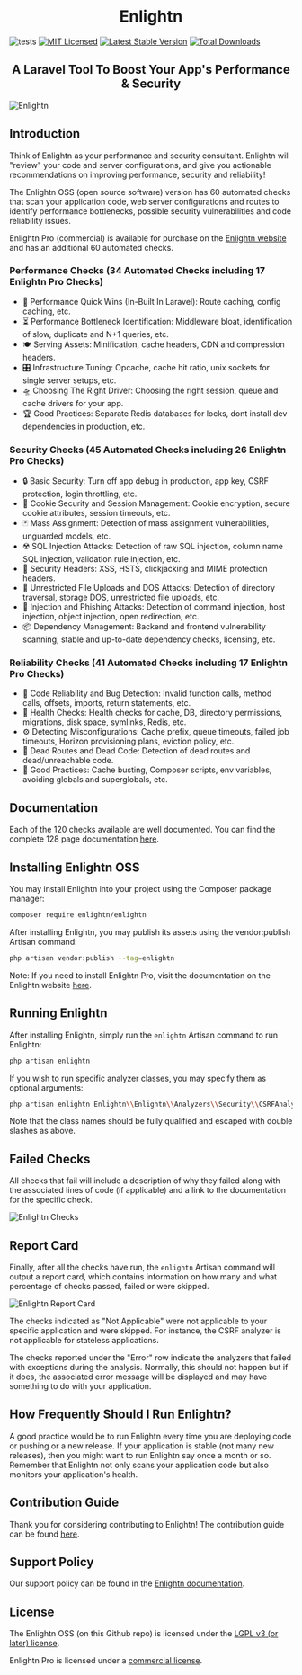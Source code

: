 <h1 align="center">Enlightn</h1>

![tests](https://github.com/enlightn/enlightn/workflows/tests/badge.svg?branch=master)
[![MIT Licensed](https://img.shields.io/badge/license-LGPLv3-brightgreen.svg?style=flat-square)](LICENSE.md)
[![Latest Stable Version](https://poser.pugx.org/enlightn/enlightn/v/stable?format=flat-square)](https://packagist.org/packages/enlightn/enlightn)
[![Total Downloads](https://img.shields.io/packagist/dt/enlightn/enlightn.svg?style=flat-square)](https://packagist.org/packages/enlightn/enlightn)


<h2 align="center">A Laravel Tool To Boost Your App's Performance &amp; Security</h2>

![Enlightn](https://cdn.laravel-enlightn.com/images/mockups/terminal.png)

## Introduction

Think of Enlightn as your performance and security consultant. Enlightn will "review" your code and server configurations, and give you actionable recommendations on improving performance, security and reliability!

The Enlightn OSS (open source software) version has 60 automated checks that scan your application code, web server configurations and routes to identify performance bottlenecks, possible security vulnerabilities and code reliability issues.

Enlightn Pro (commercial) is available for purchase on the [Enlightn website](https://www.laravel-enlightn.com/) and has an additional 60 automated checks.

### Performance Checks (34 Automated Checks including 17 Enlightn Pro Checks)

- 🚀 Performance Quick Wins (In-Built In Laravel): Route caching, config caching, etc.
- ⏳ Performance Bottleneck Identification: Middleware bloat, identification of slow, duplicate and N+1 queries, etc.
- 🍽️ Serving Assets: Minification, cache headers, CDN and compression headers.
- 🎛️ Infrastructure Tuning: Opcache, cache hit ratio, unix sockets for single server setups, etc.
- 🛸 Choosing The Right Driver: Choosing the right session, queue and cache drivers for your app.
- 🏆 Good Practices: Separate Redis databases for locks, dont install dev dependencies in production, etc.

### Security Checks (45 Automated Checks including 26 Enlightn Pro Checks)

- :lock: Basic Security: Turn off app debug in production, app key, CSRF protection, login throttling, etc.
- :cookie: Cookie Security and Session Management: Cookie encryption, secure cookie attributes, session timeouts, etc.
- :black_joker: Mass Assignment: Detection of mass assignment vulnerabilities, unguarded models, etc.
- :radioactive: SQL Injection Attacks: Detection of raw SQL injection, column name SQL injection, validation rule injection, etc.
- :scroll: Security Headers: XSS, HSTS, clickjacking and MIME protection headers.
- :file_folder: Unrestricted File Uploads and DOS Attacks: Detection of directory traversal, storage DOS, unrestricted file uploads, etc.
- :syringe: Injection and Phishing Attacks: Detection of command injection, host injection, object injection, open redirection, etc.
- :package: Dependency Management: Backend and frontend vulnerability scanning, stable and up-to-date dependency checks, licensing, etc.

### Reliability Checks (41 Automated Checks including 17 Enlightn Pro Checks)

- 🧐 Code Reliability and Bug Detection: Invalid function calls, method calls, offsets, imports, return statements, etc.
- :muscle: Health Checks: Health checks for cache, DB, directory permissions, migrations, disk space, symlinks, Redis, etc.
- :gear: Detecting Misconfigurations: Cache prefix, queue timeouts, failed job timeouts, Horizon provisioning plans, eviction policy, etc.
- :ghost: Dead Routes and Dead Code: Detection of dead routes and dead/unreachable code.
- :medal_sports: Good Practices: Cache busting, Composer scripts, env variables, avoiding globals and superglobals, etc.

## Documentation

Each of the 120 checks available are well documented. You can find the complete 128 page documentation [here](https://www.laravel-enlightn.com/docs/getting-started/installation.html).

## Installing Enlightn OSS

You may install Enlightn into your project using the Composer package manager:

```bash
composer require enlightn/enlightn
```

After installing Enlightn, you may publish its assets using the vendor:publish Artisan command:

```bash
php artisan vendor:publish --tag=enlightn
```

Note: If you need to install Enlightn Pro, visit the documentation on the Enlightn website [here](https://www.laravel-enlightn.com/docs/getting-started/installation.html#installing-enlightn-pro).

## Running Enlightn

After installing Enlightn, simply run the `enlightn` Artisan command to run Enlightn:

```bash
php artisan enlightn
```

If you wish to run specific analyzer classes, you may specify them as optional arguments:

```bash
php artisan enlightn Enlightn\\Enlightn\\Analyzers\\Security\\CSRFAnalyzer Enlightn\\EnlightnPro\\Analyzers\\Security\\DirectoryTraversalAnalyzer
```

Note that the class names should be fully qualified and escaped with double slashes as above.

## Failed Checks

All checks that fail will include a description of why they failed along with the associated lines of code (if applicable) and a link to the documentation for the specific check.

![Enlightn Checks](https://www.laravel-enlightn.com/docs/images/queue-timeout.png)

## Report Card

Finally, after all the checks have run, the `enlightn` Artisan command will output a report card, which contains information on how many and what percentage of checks passed, failed or were skipped.

![Enlightn Report Card](https://www.laravel-enlightn.com/docs/images/report_card.png)

The checks indicated as "Not Applicable" were not applicable to your specific application and were skipped. For instance, the CSRF analyzer is not applicable for stateless applications.

The checks reported under the "Error" row indicate the analyzers that failed with exceptions during the analysis. Normally, this should not happen but if it does, the associated error message will be displayed and may have something to do with your application.

## How Frequently Should I Run Enlightn?

A good practice would be to run Enlightn every time you are deploying code or pushing or a new release. If your application is stable (not many new releases), then you might want to run Enlightn say once a month or so. Remember that Enlightn not only scans your application code but also monitors your application's health.

## Contribution Guide

Thank you for considering contributing to Enlightn! The contribution guide can be found [here](https://www.laravel-enlightn.com/docs/getting-started/contribution-guide.html).

## Support Policy

Our support policy can be found in the [Enlightn documentation](https://www.laravel-enlightn.com/docs/getting-started/support.html).

## License

The Enlightn OSS (on this Github repo) is licensed under the [LGPL v3 (or later) license](LICENSE.md).

Enlightn Pro is licensed under a [commercial license](https://www.laravel-enlightn.com/license-agreement).
